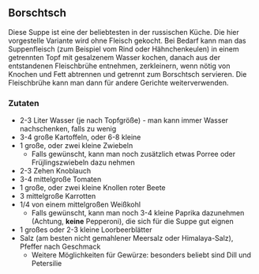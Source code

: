 ## Borschtsch

Diese Suppe ist eine der beliebtesten in der russischen Küche. Die hier vorgestelle Variante wird ohne Fleisch gekocht.
Bei Bedarf kann man das Suppenfleisch (zum Beispiel vom Rind oder Hähnchenkeulen) in einem getrennten Topf mit gesalzenem Wasser kochen, danach
aus der entstandenen Fleischbrühe entnehmen, zerkleinern, wenn nötig von Knochen und Fett abtrennen und getrennt zum Borschtsch servieren. Die Fleischbrühe kann man dann
für andere Gerichte weiterverwenden.

### Zutaten

* 2-3 Liter Wasser (je nach Topfgröße) - man kann immer Wasser nachschenken, falls zu wenig
* 3-4 große Kartoffeln, oder 6-8 kleine
* 1 große, oder zwei kleine Zwiebeln
  * Falls gewünscht, kann man noch zusätzlich etwas Porree oder Früjlingszwiebeln dazu nehmen
* 2-3 Zehen Knoblauch
* 3-4 mittelgroße Tomaten
* 1 große, oder zwei kleine Knollen roter Beete
* 3 mittelgroße Karrotten
* 1/4 von einem mittelgroßen Weißkohl
  * Falls gewünscht, kann man noch 3-4 kleine Paprika dazunehmen (Achtung, **keine** Pepperoni), die sich für die Suppe gut eignen
* 1 großes oder 2-3 kleine Loorbeerblätter
* Salz (am besten nicht gemahlener Meersalz oder Himalaya-Salz), Pfeffer nach Geschmack
  * Weitere Möglichkeiten für Gewürze: besonders beliebt sind Dill und Petersilie
